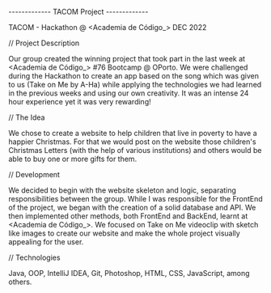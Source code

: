 ------------- TACOM Project ------------- 


TACOM - Hackathon @ <Academia de Código_>
DEC 2022

// Project Description

Our group created the winning project that took part in the last week at <Academia de Código_> #76 Bootcamp @ OPorto.
We were challenged during the Hackathon to create an app based on the song which was given to us (Take on Me by A-Ha) while applying the technologies we had learned in the previous weeks and using our own creativity. It was an intense 24 hour experience yet it was very rewarding!

// The Idea

We chose to create a website to help children that live in poverty to have a happier Christmas. For that we would post on the website those children's Christmas Letters (with the help of various institutions) and others would be able to buy one or more gifts for them.

// Development

We decided to begin with the website skeleton and logic, separating responsibilities between the group.
While I was responsible for the FrontEnd of the project, we began with the creation of a solid database and API. We then implemented other methods, both FrontEnd and BackEnd, learnt at <Academia de Código_>. We focused on Take on Me videoclip with sketch like images to create our website and make the whole project visually appealing for the user.

// Technologies

Java, OOP, IntelliJ IDEA, Git, Photoshop, HTML, CSS, JavaScript, among others.
